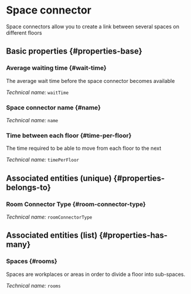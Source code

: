# Space connector
<!--- THIS FILE IS GENERATED PLEASE DO NOT EDIT IT DIRECTLY --->

Space connectors allow you to create a link between several spaces on different floors

<OH code="roomConnector"/>


## Basic properties {#properties-base}

### Average waiting time {#wait-time}

The average wait time before the space connector becomes available

*Technical name:* ```waitTime```
<PH code="roomConnector:waitTime"/>

### Space connector name {#name}



*Technical name:* ```name```
<PH code="roomConnector:name"/>

### Time between each floor {#time-per-floor}

The time required to be able to move from each floor to the next

*Technical name:* ```timePerFloor```
<PH code="roomConnector:timePerFloor"/>


## Associated entities (unique) {#properties-belongs-to}

###  Room Connector Type {#room-connector-type}



*Technical name:* ```roomConnectorType```
<PH code="roomConnector:roomConnectorType"/>


## Associated entities (list) {#properties-has-many}

### Spaces {#rooms}

Spaces are workplaces or areas in order to divide a floor into sub-spaces.

*Technical name:* ```rooms```
<PH code="roomConnector:rooms"/>




